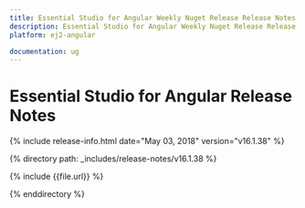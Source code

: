 ```yaml
---
title: Essential Studio for Angular Weekly Nuget Release Release Notes  
description: Essential Studio for Angular Weekly Nuget Release Release Notes  
platform: ej2-angular

documentation: ug
---
```


# Essential Studio for  Angular  Release Notes  

{% include release-info.html date="May 03, 2018"  version="v16.1.38" %} 

{% directory path: _includes/release-notes/v16.1.38 %}

{% include {{file.url}} %}

{% enddirectory %}
